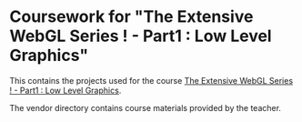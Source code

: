 # Coursework for "The Extensive WebGL Series ! - Part1 : Low Level Graphics"

This contains the projects used for the course [The Extensive WebGL Series ! - Part1 : Low Level Graphics](https://www.udemy.com/course/the-extensive-webgl-series-part1-low-level-basics/).

The vendor directory contains course materials provided by the teacher.
